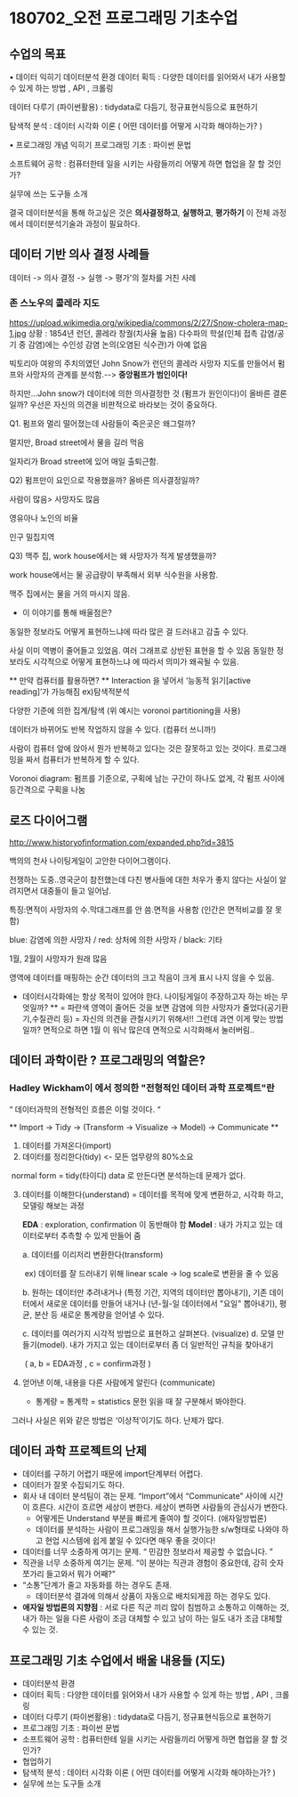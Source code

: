 # 180702_오전 프로그래밍 기초수업

## 수업의 목표
 
•	데이터 익히기
데이터분석 환경
데이터 획득 : 다양한 데이터를 읽어와서 내가 사용할 수 있게 하는 방법 , API , 크롤링

데이터 다루기 (파이썬활용) : tidydata로 다듬기, 정규표현식등으로 표현하기

탐색적 분석 : 데이터 시각화 이론 ( 어떤 데이터를 어떻게 시각화 해야하는가? )
 
•	프로그래밍 개념 익히기
프로그래밍 기초 : 파이썬 문법

소프트웨어 공학 : 컴퓨터한테 일을 시키는 사람들끼리 어떻게 하면 협업을 잘 할 것인가?

실무에 쓰는 도구들 소개

결국 데이터분석을 통해 하고싶은 것은 **의사결정하고**, **실행하고**, **평가하기** 이 전체 과정에서 데이터분석기술과 과정이 필요하다.
 
## 데이터 기반 의사 결정 사례들
데이터 -> 의사 결정 -> 실행 -> 평가'의 절차를 거친 사례

### 존 스노우의 콜레라 지도 

https://upload.wikimedia.org/wikipedia/commons/2/27/Snow-cholera-map-1.jpg
상황 : 1854년 런던, 콜레라 창궐(치사율 높음)
다수파의 학설(인체 접촉 감염/공기 중 감염)에는 수인성 감염 논의(오염된 식수관)가 아예 없음

빅토리아 여왕의 주치의였던 John Snow가 런던의 콜레라 사망자 지도를 만들어서 펌프와 사망자의 관계를 분석함.--> **중앙펌프가 범인이다!**

하지만...John snow가 데이터에 의한 의사결정한 것 (펌프가 원인이다)이 올바른 결론일까? 우선은 자신의 의견을 비판적으로 바라보는 것이 중요하다.

​Q1. 펌프와 멀리 떨어졌는데 사람들이 죽은곳은 왜그럴까? 

  멀지만, Broad street에서 물을 길러 먹음  
  
  일자리가 Broad street에 있어 매일 출퇴근함. 
  
​Q2) 펌프만이 요인으로 작용했을까? 올바른 의사결정일까?

  사람이 많음> 사망자도 많음  
  
  영유아나 노인의 비율  
  
  인구 밀집지역  
  
Q3) 맥주 집, work house에서는 왜 사망자가 적게 발생했을까?

  work house에서는 물 공급량이 부족해서 외부 식수원을 사용함.  
  
  맥주 집에서는 물을 거의 마시지 않음.  
 
* 이 이야기를 통해 배울점은?

동일한 정보라도 어떻게 표현하느냐에 따라 많은 걸 드러내고 감출 수 있다.

사실 이미 역병이 줄어들고 있었음. 여러 그래프로 상반된 표현을 할 수 있음 동일한 정보라도 시각적으로 어떻게 표현하느냐 에 따라서 의미가 왜곡될 수 있음.

** 만약 컴퓨터를 활용하면? **
Interaction 을 넣어서 ‘능동적 읽기[active reading]’가 가능해짐 ex)탐색적분석

다양한 기준에 의한 집계/탐색 (위 예시는 voronoi partitioning을 사용)

데이터가 바뀌어도 반복 작업하지 않을 수 있다. (컴퓨터 쓰니까!)

사람이 컴퓨터 앞에 앉아서 뭔가 반복하고 있다는 것은 잘못하고 있는 것이다. 프로그래밍을 짜서 컴퓨터가 반복하게 할 수 있다.

Voronoi diagram: 펌프를 기준으로, 구획에 남는 구간이 하나도 없게, 각 펌프 사이에 등간격으로 구획을 나눔

## 로즈 다이어그램

http://www.historyofinformation.com/expanded.php?id=3815

백의의 천사 나이팅게일이 고안한 다이어그램이다. 

전쟁하는 도중..영국군이 참전했는데 다친 병사들에 대한 처우가 좋지 않다는 사실이 알려지면서 대중들이 들고 일어남.

특징:면적이 사망자의 수.막대그래프를 안 씀.면적을 사용함 (인간은 면적비교를 잘 못함)

blue: 감염에 의한 사망자 / red: 상처에 의한 사망자 / black: 기타

1월, 2월이 사망자가 원래 많음

영역에 데이터를 매핑하는 순간 데이터의 크고 작음이 크게 표시 나지 않을 수 있음.

* 데이터시각화에는 항상 목적이 있어야 한다. 나이팅게일이 주장하고자 하는 바는 무엇일까? **
= 파란색 영역이 줄어든 것을 보면 감염에 의한 사망자가 줄었다(공기환기,수질관리 등) = 자신의 의견을 관철시키기 위해서!!
그런데 과연 이게 맞는 방법일까?
면적으로 하면 1월 이 워낙 많은데 면적으로 시각화해서 눌러버림..


## 데이터 과학이란 ? 프로그래밍의 역할은?

### Hadley Wickham이 <R for Data Science>에서 정의한 "전형적인 데이터 과학 프로젝트"란


“ 데이터과학의 전형적인 흐름은 이럴 것이다. “

** Import -> Tidy -> (Transform -> Visualize -> Model) -> Communicate **

1. 데이터를 가져온다(import)
2. 데이터를 정리한다(tidy) <- 모든 업무량의 80%소요 

​        normal form = tidy(타이디) data 로 만든다면 분석하는데 문제가 없다.

3. 데이터를 이해한다(understand) = 데이터를 목적에 맞게 변환하고, 시각화 하고, 모델링 해보는 과정 

   **EDA** : exploration, confirmation 이 동반해야 함
   **Model** : 내가 가지고 있는 데이터로부터 추측할 수 있게 만들어 줌

     a. 데이터를 이리저리 변환한다(transform) 

   ​      		ex) 데이터를 잘 드러내기 위해 linear scale -> log scale로 변환을 줄 수 있음

     b. 원하는 데이터만 추려내거나 (특정 기간, 지역의 데이터만 뽑아내기), 기존 데이터에서 새로운 데이터를 만들어 내거나 (년-월-일 데이터에서 "요일" 뽑아내기), 평균, 분산 등 새로운 통계량을 얻어낼 수 있다.

     c. 데이터를 여러가지 시각적 방법으로 표현하고 살펴본다. (visualize)
     d. 모델 만들기(model). 내가 가지고 있는 데이터로부터 좀 더 일반적인 규칙을 찾아내기

   ​	( a, b = EDA과정 , c = confirm과정 )

4. 얻어낸 이해, 내용을 다른 사람에게 알린다 (communicate)

   * 통계량 = 통계학 = statistics 문헌 읽을 때 잘 구분해서 봐야한다. 



​	 그러나 사실은 위와 같은 방법은 ‘이상적’이기도 하다. 난제가 많다.

## 데이터 과학 프로젝트의 난제

* 데이터를 구하기 어렵기 때문에 import단계부터 어렵다. 
* 데이터가 잘못 수집되기도 하다. 
* 회사 내 데이터 분석팀이 겪는 문제. “Import”에서 “Communicate” 사이에 시간이 흐른다. 시간이 흐르면 세상이 변한다. 세상이 변하면 사람들의 관심사가 변한다. 
  * 어떻게든 Understand 부분을 빠르게 줄여야 할 것이다. (애자일방법론)
  *  데이터를 분석하는 사람이 프로그래밍을 해서 실행가능한 s/w형태로 나와야 하고 현업 시스템에 쉽게 붙일 수 있다면 매우 좋을 것이다!
* 데이터를 너무 소중하게 여기는 문제. “ 민감한 정보라서 제공할 수 없습니다. ”
* 직관을 너무 소중하게 여기는 문제. “이 분야는 직관과 경험이 중요한데, 감히 숫자 쪼가리 들고와서 뭐가 어째?”
* “소통”단계가 줄고 자동화를 하는 경우도 존재.
  * 데이터분석 결과에 의해서 상품이 자동으로 배치되게끔 하는 경우도 있다. 
* **애자일 방법론의 지향점** : 서로 다른 직군 끼리 많이 침범하고 소통하고 이해하는 것, 내가 하는 일을 다른 사람이 조금 대체할 수 있고 남이 하는 일도 내가 조금 대체할 수 있는 것.



## 프로그래밍 기초 수업에서 배울 내용들 (지도)

- 데이터분석 환경 
- 데이터 획득 : 다양한 데이터를 읽어와서 내가 사용할 수 있게 하는 방법 , API , 크롤링
- 데이터 다루기 (파이썬활용) : tidydata로 다듬기, 정규표현식등으로 표현하기 
- 프로그래밍 기초 : 파이썬 문법 
- 소프트웨어 공학 : 컴퓨터한테 일을 시키는 사람들끼리 어떻게 하면 협업을 잘 할 것인가? 
- 협업하기 
- 탐색적 분석 : 데이터 시각화 이론 ( 어떤 데이터를 어떻게 시각화 해야하는가? )
- 실무에 쓰는 도구들 소개 



    
      
      
    

        
    
         
